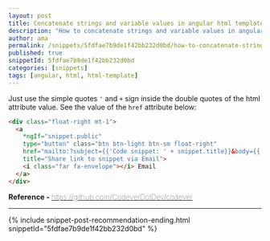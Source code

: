 ```yaml
---
layout: post
title: Concatenate strings and variable values in angular html template
description: "How to concatenate strings and variable values in angular html template code snippet"
author: ama
permalink: /snippets/5fdfae7b9de1f42bb232d0bd/how-to-concatenate-strings-and-variable-values-in-angular-html-template
published: true
snippetId: 5fdfae7b9de1f42bb232d0bd
categories: [snippets]
tags: [angular, html, html-template]
---
```


Just use the simple quotes `'` and `+` sign inside the double quotes of the html attribute value. See the value
of the `href` attribute below:

```html
<div class="float-right mt-1">
  <a
    *ngIf="snippet.public"
    type="button" class="btn btn-light btn-sm float-right"
    href="mailto:?subject={{'Code snippet: ' + snippet.title}}&body={{'https://www.codever.dev/snippets/' + snippet._id + '/details'}}"
    title="Share link to snippet via Email">
    <i class="far fa-envelope"></i> Email
  </a>
</div>
```

<span style="font-size: 0.9rem">
  <strong>Reference - </strong>
  <a href="https://github.com/CodeverDotDev/codever" target="_blank" style="font-weight: lighter">
     https://github.com/CodeverDotDev/codever
  </a>
</span>

<hr/>


 {% include snippet-post-recommendation-ending.html snippetId="5fdfae7b9de1f42bb232d0bd" %}
